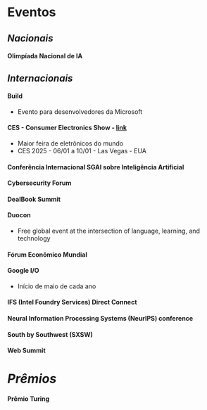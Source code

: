 # Eventos

## *Nacionais*

#### Olimpíada Nacional de IA

## *Internacionais*

#### Build  

- Evento para desenvolvedores da Microsoft  

#### CES - Consumer Electronics Show - [link](https://www.ces.tech/)  

- Maior feira de eletrônicos do mundo  
- CES 2025 - 06/01 a 10/01 - Las Vegas - EUA  

#### Conferência Internacional SGAI sobre Inteligência Artificial  

#### Cybersecurity Forum  

#### DealBook Summit  

#### Duocon  

- Free global event at the intersection of language, learning, and technology  

#### Fórum Econômico Mundial  

#### Google I/O  

- Início de maio de cada ano  

#### IFS (Intel Foundry Services) Direct Connect  

#### Neural Information Processing Systems (NeurIPS) conference  

#### South by Southwest (SXSW)  

#### Web Summit  

# *Prêmios*

#### Prêmio Turing
